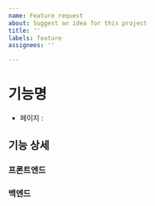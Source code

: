 ```yaml
---
name: Feature request
about: Suggest an idea for this project
title: ''
labels: feature
assignees: ''

---
```


# 기능명

- 페이지 : 

## 기능 상세

### 프론트엔드

### 백엔드
